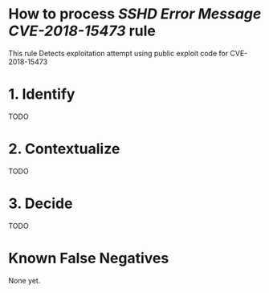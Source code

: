 # How to process *SSHD Error Message CVE-2018-15473* rule
This rule Detects exploitation attempt using public exploit code for CVE-2018-15473

# 1. Identify
TODO

# 2. Contextualize
TODO

# 3. Decide
TODO

# Known False Negatives
None yet.

